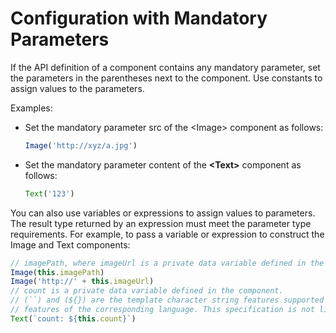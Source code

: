 # Configuration with Mandatory Parameters


If the API definition of a component contains any mandatory parameter, set the parameters in the parentheses next to the component. Use constants to assign values to the parameters.


Examples:


- Set the mandatory parameter src of the &lt;Image&gt; component as follows:
  
  ```ts
  Image('http://xyz/a.jpg')
  ```


- Set the mandatory parameter content of the **\<Text>** component as follows:
  
  ```ts
  Text('123')
  ```


You can also use variables or expressions to assign values to parameters. The result type returned by an expression must meet the parameter type requirements. For example, to pass a variable or expression to construct the Image and Text components:

```ts
// imagePath, where imageUrl is a private data variable defined in the component.
Image(this.imagePath)
Image('http://' + this.imageUrl)
// count is a private data variable defined in the component.
// (``) and (${}) are the template character string features supported by the TS language and comply with the
// features of the corresponding language. This specification is not limited.
Text(`count: ${this.count}`)
```

